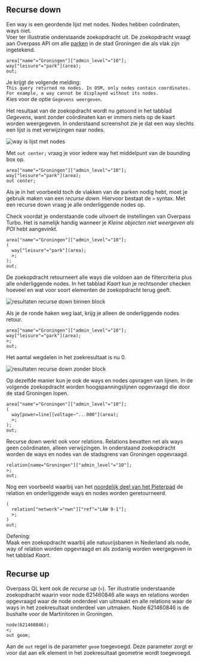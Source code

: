 ## Recurse down
Een way is een geordende lijst met nodes. Nodes hebben coördinaten, ways niet.  
Voer ter illustratie onderstaande zoekopdracht uit. De zoekopdracht vraagt aan Overpass API om alle [parken](http://wiki.openstreetmap.org/wiki/Tag:leisure%3Dpark) in de stad Groningen die als vlak zijn ingetekend.

```
area["name"="Groningen"]["admin_level"="10"]; 
way["leisure"="park"](area);
out;
```

Je krijgt de volgende melding:  
```This query returned no nodes. In OSM, only nodes contain coordinates. For example, a way cannot be displayed without its nodes.```  
Kies voor de optie ```Gegevens weergeven```.  

Het resultaat van de zoekopdracht wordt nu getoond in het tabblad _Gegevens_, want zonder coördinaten kan er immers niets op de kaart worden weergegeven. In onderstaand screenshot zie je dat een way slechts een lijst is met verwijzingen naar nodes. 

![way is lijst met nodes](images/way-is-lijst-met-nodes.png)  

Met ```out center;``` vraag je voor iedere way het middelpunt van de bounding box op.

```
area["name"="Groningen"]["admin_level"="10"]; 
way["leisure"="park"](area);
out center;
```

Als je in het voorbeeld toch de vlakken van de parken nodig hebt, moet je gebruik maken van een _recurse down_. Hiervoor bestaat de ```>``` syntax.  Met een recurse down vraag je alle onderliggende nodes op.  

Check voordat je onderstaande code uitvoert de instellingen van Overpass Turbo. Het is namelijk handig wanneer je _Kleine objecten niet weergeven als POI_ hebt aangevinkt.  

```
area["name"="Groningen"]["admin_level"="10"];
(
  way["leisure"="park"](area);
  >;
); 
out;
```

De zoekopdracht retourneert alle ways die voldoen aan de filtercriteria plus alle onderliggende nodes. In het tabblad _Kaart_ kun je rechtsonder checken hoeveel en wat voor soort elementen de zoekopdracht terug geeft.  

![resultaten recurse down binnen block](images/resultaten-recurse-down-binnen-block.png) 

Als je de ronde haken weg laat, krijg je alleen de onderliggende nodes retour.  

```
area["name"="Groningen"]["admin_level"="10"];
way["leisure"="park"](area);
>;
out;
```

Het aantal wegdelen in het zoekresultaat is nu 0.  

![resultaten recurse down zonder block](images/resultaten-recurse-down-zonder-block.png)   

Op dezelfde manier kun je ook de ways en nodes opvragen van lijnen. In de volgende zoekopdracht worden hoogspanningslijnen opgevraagd die door de stad Groningen lopen.

```
area["name"="Groningen"]["admin_level"="10"];
(
  way[power=line][voltage~"...000"](area);
  >;
);
out;
```

Recurse down werkt ook voor relations. Relations bevatten net als ways geen coördinaten, alleen verwijzingen. In onderstaand zoekopdracht worden de ways en nodes van de stadsgrens van Groningen opgevraagd.

```
relation[name="Groningen"]["admin_level"="10"];
>;
out;
```

Nog een voorbeeld waarbij van het [noordelijk deel van het Pieterpad](http://wiki.openstreetmap.org/wiki/WikiProject_Nederland_Wandelroutes#Lange-Afstand-Wandelpaden) de relation en onderliggende ways en nodes worden geretourneerd.

```
(
  relation["network"="nwn"]["ref"="LAW 9-1"];
  >;
)
out;
```

Oefening:  
Maak een zoekopdracht waarbij alle natuurijsbanen in Nederland als node, way of relation worden opgevraagd en als zodanig worden weergegeven in het tabblad _Kaart_.

## Recurse up
Overpass QL kent ook de _recurse up_ (```<```). Ter illustratie onderstaande zoekopdracht waarin voor node 621460846 alle ways en relations worden opgevraagd waar de node onderdeel van uitmaakt en alle relations waar de ways in het zoekresultaat onderdeel van uitmaken.
Node 621460846 is de bushalte voor de Martinitoren in Groningen.

```
node(621460846);
<; 
out geom;
```

Aan de ```out``` regel is de parameter ```geom``` toegevoegd. Deze parameter zorgt er voor dat aan elk element in het zoekresultaat geometrie wordt toegevoegd.
